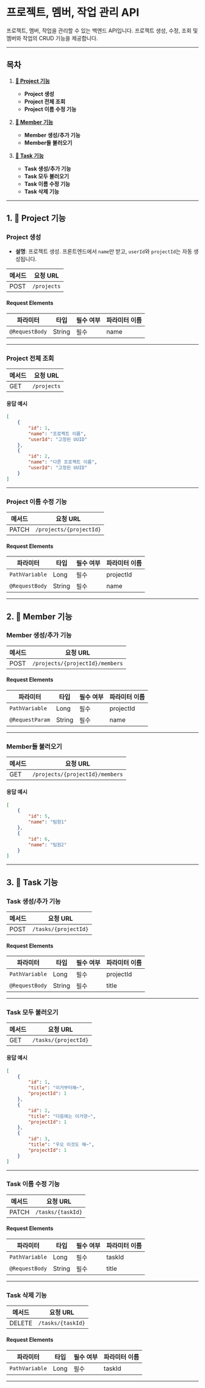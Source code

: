 # **프로젝트, 멤버, 작업 관리 API**

프로젝트, 멤버, 작업을 관리할 수 있는 백엔드 API입니다. 프로젝트 생성, 수정, 조회 및 멤버와 작업의 CRUD 기능을 제공합니다.

---

## **목차**
1. **[📁 Project 기능](#1-project-기능)**
   - **Project 생성**
   - **Project 전체 조회**
   - **Project 이름 수정 기능**

2. **[👥 Member 기능](#2-member-기능)**
   - **Member 생성/추가 기능**
   - **Member들 불러오기**

3. **[📃 Task 기능](#3-task-기능)**
   - **Task 생성/추가 기능**
   - **Task 모두 불러오기**
   - **Task 이름 수정 기능**
   - **Task 삭제 기능**

---

## **1. 📁 Project 기능**

### **Project 생성**
- **설명**: 프로젝트 생성. 프론트엔드에서 `name`만 받고, `userId`와 `projectId`는 자동 생성됩니다.

| **메서드** | **요청 URL**    |
|------------|-----------------|
| POST       | `/projects`     |

#### **Request Elements**
| **파라미터**   | **타입** | **필수 여부** | **파라미터 이름** |
|----------------|----------|---------------|-------------------|
| `@RequestBody` | String   | 필수          | name              |

---

### **Project 전체 조회**
| **메서드** | **요청 URL**    |
|------------|-----------------|
| GET        | `/projects`     |

#### **응답 예시**
```json
[
    {
        "id": 1,
        "name": "프로젝트 이름",
        "userId": "고정된 UUID"
    },
    {
        "id": 2,
        "name": "다른 프로젝트 이름",
        "userId": "고정된 UUID"
    }
]
```

---

### **Project 이름 수정 기능**
| **메서드** | **요청 URL**               |
|------------|---------------------------|
| PATCH      | `/projects/{projectId}`   |

#### **Request Elements**
| **파라미터**    | **타입** | **필수 여부** | **파라미터 이름** |
|-----------------|----------|---------------|-------------------|
| `PathVariable`  | Long     | 필수          | projectId         |
| `@RequestBody`  | String   | 필수          | name              |

---

## **2. 👥 Member 기능**

### **Member 생성/추가 기능**
| **메서드** | **요청 URL**                     |
|------------|---------------------------------|
| POST       | `/projects/{projectId}/members` |

#### **Request Elements**
| **파라미터**   | **타입** | **필수 여부** | **파라미터 이름** |
|----------------|----------|---------------|-------------------|
| `PathVariable` | Long     | 필수          | projectId         |
| `@RequestParam`| String   | 필수          | name              |

---

### **Member들 불러오기**
| **메서드** | **요청 URL**                     |
|------------|---------------------------------|
| GET        | `/projects/{projectId}/members` |

#### **응답 예시**
```json
[
    {
        "id": 5,
        "name": "팀원1"
    },
    {
        "id": 6,
        "name": "팀원2"
    }
]
```

---

## **3. 📃 Task 기능**

### **Task 생성/추가 기능**
| **메서드** | **요청 URL**              |
|------------|---------------------------|
| POST       | `/tasks/{projectId}`      |

#### **Request Elements**
| **파라미터**   | **타입** | **필수 여부** | **파라미터 이름** |
|----------------|----------|---------------|-------------------|
| `PathVariable` | Long     | 필수          | projectId         |
| `@RequestBody` | String   | 필수          | title             |

---

### **Task 모두 불러오기**
| **메서드** | **요청 URL**              |
|------------|---------------------------|
| GET        | `/tasks/{projectId}`      |

#### **응답 예시**
```json
[
    {
        "id": 1,
        "title": "이거부터해~",
        "projectId": 1
    },
    {
        "id": 2,
        "title": "다음에는 이거양~",
        "projectId": 1
    },
    {
        "id": 3,
        "title": "우오 이것도 해~",
        "projectId": 1
    }
]
```

---

### **Task 이름 수정 기능**
| **메서드** | **요청 URL**              |
|------------|---------------------------|
| PATCH      | `/tasks/{taskId}`         |

#### **Request Elements**
| **파라미터**    | **타입** | **필수 여부** | **파라미터 이름** |
|-----------------|----------|---------------|-------------------|
| `PathVariable`  | Long     | 필수          | taskId            |
| `@RequestBody`  | String   | 필수          | title             |

---

### **Task 삭제 기능**
| **메서드** | **요청 URL**              |
|------------|---------------------------|
| DELETE     | `/tasks/{taskId}`         |

#### **Request Elements**
| **파라미터**    | **타입** | **필수 여부** | **파라미터 이름** |
|-----------------|----------|---------------|-------------------|
| `PathVariable`  | Long     | 필수          | taskId            |

---
